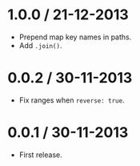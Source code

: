 
1.0.0 / 21-12-2013
==================

- Prepend map key names in paths.
- Add `.join()`.

0.0.2 / 30-11-2013
==================

- Fix ranges when `reverse: true`.

0.0.1 / 30-11-2013
==================

- First release.
